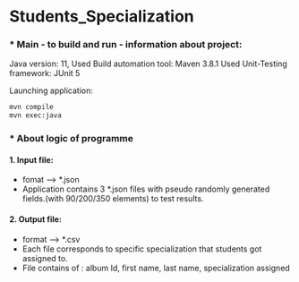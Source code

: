 # Students_Specialization

<h3>* Main - to build and run - information about project:</h3>

Java version: 11, 
Used Build automation tool: Maven 3.8.1
Used Unit-Testing framework: JUnit 5

Launching application:
```bash
mvn compile
mvn exec:java
```
<h3>* About logic of programme</h3>
<h4>1. Input file:</h4>

* fomat --> *.json 
* Application contains 3 *.json files with pseudo randomly generated fields.(with 90/200/350 elements) to test results.

<h4>2. Output file:</h4>

* format --> *.csv
* Each file corresponds to specific specialization that students got assigned to.
* File contains of :  album Id, first name, last name, specialization assigned

